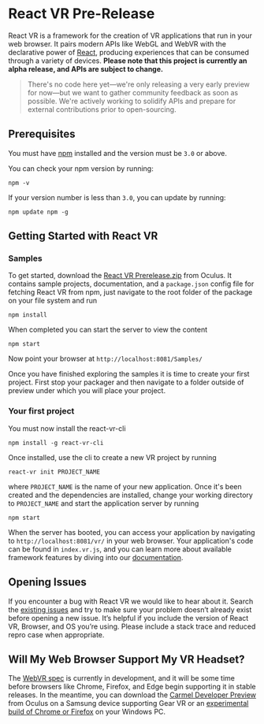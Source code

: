 # React VR Pre-Release

React VR is a framework for the creation of VR applications that run in your web browser. It pairs modern APIs like WebGL and WebVR with the declarative power of [React](https://facebook.github.io/react), producing experiences that can be consumed through a variety of devices. **Please note that this project is currently an alpha release, and APIs are subject to change.**

> There's no code here yet—we're only releasing a very early preview for now—but we want to gather community feedback as soon as possible.  We're actively working to solidify APIs and prepare for external contributions prior to open-sourcing.

## Prerequisites

You must have [npm](https://www.npmjs.com/) installed and the version must be `3.0` or above.

You can check your npm version by running:

```
npm -v
```

If your version number is less than `3.0`, you can update by running:

```
npm update npm -g
```

## Getting Started with React VR

### Samples

To get started, download the [React VR Prerelease.zip](https://s3.amazonaws.com/static.oculus.com/reactvr/React_VR_Prerelease.zip) from Oculus. It contains sample projects, documentation, and a `package.json` config file for fetching React VR from npm, just navigate to the root folder of the package on your file system and run

```
npm install
```

When completed you can start the server to view the content

```
npm start
```

Now point your browser at `http://localhost:8081/Samples/`

Once you have finished exploring the samples it is time to create your first project. First stop your packager and then navigate to a folder outside of preview under which you will place your project.

### Your first project

You must now install the react-vr-cli

```
npm install -g react-vr-cli
```

Once installed, use the cli to create a new VR project by running

```
react-vr init PROJECT_NAME
```

where `PROJECT_NAME` is the name of your new application. Once it's been created and the dependencies are installed, change your working directory to `PROJECT_NAME` and start the application server by running

```
npm start
```

When the server has booted, you can access your application by navigating to `http://localhost:8081/vr/` in your web browser. Your application's code can be found in `index.vr.js`, and you can learn more about available framework features by diving into our [documentation](https://facebookincubator.github.io/react-vr/).

## Opening Issues

If you encounter a bug with React VR we would like to hear about it. Search the [existing issues](https://github.com/facebookincubator/react-vr/issues) and try to make sure your problem doesn’t already exist before opening a new issue.  It’s helpful if you include the version of React VR, Browser, and OS you’re using. Please include a stack trace and reduced repro case when appropriate.

## Will My Web Browser Support My VR Headset?

The [WebVR spec](https://w3c.github.io/webvr/) is currently in development, and it will be some time before browsers like Chrome, Firefox, and Edge begin supporting it in stable releases. In the meantime, you can download the [Carmel Developer Preview](https://www.oculus.com/experiences/gear-vr/1290985657630933/) from Oculus on a Samsung device supporting Gear VR or an [experimental build of Chrome or Firefox](https://webvr.info/) on your Windows PC.
